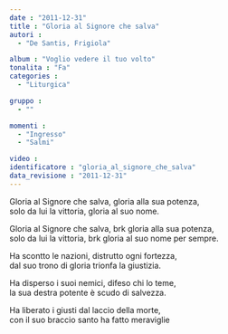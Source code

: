 ```yaml
---
date : "2011-12-31"
title : "Gloria al Signore che salva"
autori : 
  - "De Santis, Frigiola"

album : "Voglio vedere il tuo volto"
tonalita : "Fa"
categories : 
  - "Liturgica"

gruppo : 
  - ""

momenti : 
  - "Ingresso"
  - "Salmi"

video : 
identificatore : "gloria_al_signore_che_salva"
data_revisione : "2011-12-31"
---
```

  
  
  
Gloria al Signore che salva, gloria alla sua potenza,  
solo da lui la vittoria, gloria al suo nome.  
  
  
  
Gloria al Signore che salva, brk gloria alla sua potenza,  
solo da lui la vittoria, brk gloria al suo nome per sempre.  
  
  
  
Ha scontto le nazioni, distrutto ogni fortezza,  
dal suo trono di gloria trionfa la giustizia.  
  
  
  
  
  
Ha disperso i suoi nemici, difeso chi lo teme,  
la sua destra potente è scudo di salvezza.  
  
  
  
  
Ha liberato i giusti dal laccio della morte,  
con il suo braccio santo ha fatto meraviglie  
  
  
  
